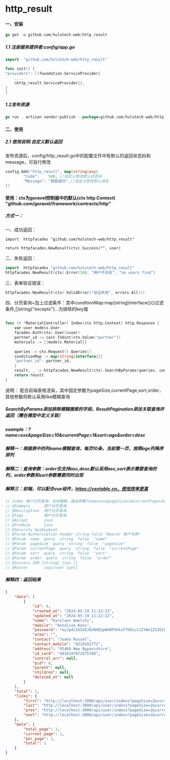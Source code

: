 # http_result

#### 一、安装
```go
go get -u github.com/hulutech-web/http_result

```
##### 1.1 注册服务提供者:config/app.go
```go
import	"github.com/hulutech-web/http_result"

func init() {
"providers": []foundation.ServiceProvider{
	....
	&http_result.ServiceProvider{},
}
}

```
##### 1.2发布资源  
```go
go run . artisan vendor:publish --package=github.com/hulutech-web/http_result

```

#### 二、使用

##### 2.1 使用说明:自定义默认返回
发布资源后，config/http_result.go中的配置文件中有默认的返回状态码和message，可自行修改
```go
config.Add("http_result", map[string]any{
		"Code":    500, //自定义修改默认状态码
		"Message": "获取成功",//自定义修改默认消息
})
```
#### 使用：ctx为goravel控制器中的默认(ctx http.Context) "github.com/goravel/framework/contracts/http"
##### 方式一：
一、成功返回：
```
import	httpfacades "github.com/hulutech-web/http_result"

return httpfacades.NewResult(ctx).Success("", user)
```
二、失败返回：
```go
import	httpfacades "github.com/hulutech-web/http_result"
httpfacades.NewResult(ctx).Error(500, "用户不存在", "no users find")
```
三、表单验证错误：
```go
httpfacades.NewResult(ctx).ValidError("验证失败", errors.All())
```
四、分页查询+加上过滤条件：其中conditionMap:map[string]interface{}{}过滤条件,[]string{"excepts"}...为排除的key值
```go

func (r *MaterialController) Index(ctx http.Context) http.Response {
    var user models.User
    facades.Auth(ctx).User(&user)
    partner_id := cast.ToUint(ctx.Value("partner"))
    materials := []models.Material{}
    
    queries := ctx.Request().Queries()
    conditionMap := map[string]interface{}{
    "partner_id": partner_id,
    }
    result, _ := httpfacades.NewResult(ctx).SearchByParams(queries, conditionMap,[]string{"excepts"}...).ResultPagination(&materials)
    return result
}
```

说明： 配合前端表格渲染，其中固定参数为pageSize,currentPage,sort,order，其他参数将默认采用like模糊查询
##### SearchByParams添加排除模糊搜索的字段，ResultPagination添加关联查询并返回（需在模型中定义关联）
##### example：?name=xxx&pageSize=10&currentPage=1&sort=age&order=desc
##### 解释一：根据表中的列name模糊查询，每页10条，当前第一页，按照age列降序排列
##### 解释二：查询参数：order仅支持asc,desc默认采用asc,sort表示需要查询的列，order参数和sort参数需要同时出现
##### 解释三：前端，可以配合vue组件，https://vxetable.cn，使用效率更高
```go
// Index 用户分页查询，支持搜索，路由参数?name=xxx&pageSize=1&currentPage=1&sort=xxx&order=xxx,等其他任意的查询参数
// @Summary      用户分页查询
// @Description  用户分页查询
// @Tags         用户分页查询
// @Accept       json
// @Produce      json
// @Security ApiKeyAuth
// @Param Authorization header string false "Bearer 用户令牌"
// @Param  name  query  string  false  "name"
// @Param  pageSize  query  string  false  "pageSize"
// @Param  currentPage  query  string  false  "currentPage"
// @Param  sort  query  string  false  "sort"
// @Param  order  query  string  false  "order"
// @Success 200 {string} json {}
// @Router       /api/user [get]
```

##### 解释四：返回结果
```json
{
    "data": [
        {
            "id": 6,
            "created_at": "2024-05-19 11:22:22",
            "updated_at": "2024-05-19 11:22:22",
            "name": "Karolann Waelchi",
            "mobile": "Annalise Koss",
            "password": "eyJpdiI6Im5JbVNXQ2pWV0FOVkxFTG0iLCJ2YWx1ZSI6IkJKYTc5bWt0WWRrUFRPYVJlMW5NcWN0SXFWK29iYVBqIn0=",
            "area": "",
            "contact": "Juana Russel",
            "contact_mobile": "9210102772",
            "address": "95469 New Bypassshire",
            "id_card": "4034197872575788",
            "control_arr": null,
            "pid": 0,
            "parent": null,
            "children": null,
            "deleted_at": null
        }
    ],
    "total": 1,
    "links": {
        "first": "http://localhost:3000/api/user/indexs?pageSize=2&currentPage=1",
        "last": "http://localhost:3000/api/user/indexs?pageSize=2&currentPage=0",
        "prev": "http://localhost:3000/api/user/indexs?pageSize=2&currentPage=0",
        "next": "http://localhost:3000/api/user/indexs?pageSize=2&currentPage=2"
    },
    "meta": {
        "total_page": 1,
        "current_page": 1,
        "per_page": 2,
        "total": 1
    }
}
```
